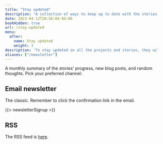 ```yaml
---
title: "Stay updated"
description: "A collection of ways to keep up to date with the stories told: an email newsletter, RSS feed, and discord server offer monthly summaries of my progress."
date: 2023-04-12T20:58:04-04:00
bookHidden: true
url: /stay-updated
menu:
  after:
    name: Stay updated
    weight: 3
description: 'To stay updated on all the projects and stories, they will be summarised in a monthly newsletter sent through email, discord, and RSS.'
aliases: ["/newsletter"]
---
```


A monthly summary of the stories' progress, new blog posts, and random thoughts. Pick your preferred channel:

## Email newsletter

The classic. Remember to click the confirmation link in the email.

{{< newsletterSignup >}}

## RSS

The RSS feed is [here](/index.xml).
